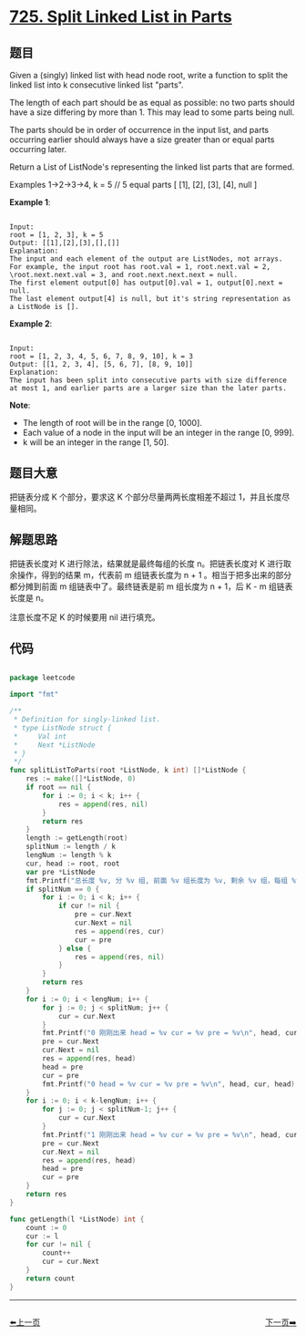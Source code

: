 # [725. Split Linked List in Parts](https://leetcode.com/problems/split-linked-list-in-parts/)

## 题目

Given a (singly) linked list with head node root, write a function to split the linked list into k consecutive linked list "parts".

The length of each part should be as equal as possible: no two parts should have a size differing by more than 1. This may lead to some parts being null.

The parts should be in order of occurrence in the input list, and parts occurring earlier should always have a size greater than or equal parts occurring later.

Return a List of ListNode's representing the linked list parts that are formed.

Examples 1->2->3->4, k = 5 // 5 equal parts [ [1], [2], [3], [4], null ]

**Example 1**:

```

Input: 
root = [1, 2, 3], k = 5
Output: [[1],[2],[3],[],[]]
Explanation:
The input and each element of the output are ListNodes, not arrays.
For example, the input root has root.val = 1, root.next.val = 2, \root.next.next.val = 3, and root.next.next.next = null.
The first element output[0] has output[0].val = 1, output[0].next = null.
The last element output[4] is null, but it's string representation as a ListNode is [].

```

**Example 2**:

```

Input: 
root = [1, 2, 3, 4, 5, 6, 7, 8, 9, 10], k = 3
Output: [[1, 2, 3, 4], [5, 6, 7], [8, 9, 10]]
Explanation:
The input has been split into consecutive parts with size difference at most 1, and earlier parts are a larger size than the later parts.

```

**Note**:

- The length of root will be in the range [0, 1000].
- Each value of a node in the input will be an integer in the range [0, 999].
- k will be an integer in the range [1, 50].



## 题目大意

把链表分成 K 个部分，要求这 K 个部分尽量两两长度相差不超过 1，并且长度尽量相同。

## 解题思路

把链表长度对 K 进行除法，结果就是最终每组的长度 n。把链表长度对 K 进行取余操作，得到的结果 m，代表前 m 组链表长度为 n + 1 。相当于把多出来的部分都分摊到前面 m 组链表中了。最终链表是前 m 组长度为 n + 1，后 K - m 组链表长度是 n。

注意长度不足 K 的时候要用 nil 进行填充。





## 代码

```go

package leetcode

import "fmt"

/**
 * Definition for singly-linked list.
 * type ListNode struct {
 *     Val int
 *     Next *ListNode
 * }
 */
func splitListToParts(root *ListNode, k int) []*ListNode {
	res := make([]*ListNode, 0)
	if root == nil {
		for i := 0; i < k; i++ {
			res = append(res, nil)
		}
		return res
	}
	length := getLength(root)
	splitNum := length / k
	lengNum := length % k
	cur, head := root, root
	var pre *ListNode
	fmt.Printf("总长度 %v, 分 %v 组, 前面 %v 组长度为 %v, 剩余 %v 组，每组 %v\n", length, k, lengNum, splitNum+1, k-lengNum, splitNum)
	if splitNum == 0 {
		for i := 0; i < k; i++ {
			if cur != nil {
				pre = cur.Next
				cur.Next = nil
				res = append(res, cur)
				cur = pre
			} else {
				res = append(res, nil)
			}
		}
		return res
	}
	for i := 0; i < lengNum; i++ {
		for j := 0; j < splitNum; j++ {
			cur = cur.Next
		}
		fmt.Printf("0 刚刚出来 head = %v cur = %v pre = %v\n", head, cur, head)
		pre = cur.Next
		cur.Next = nil
		res = append(res, head)
		head = pre
		cur = pre
		fmt.Printf("0 head = %v cur = %v pre = %v\n", head, cur, head)
	}
	for i := 0; i < k-lengNum; i++ {
		for j := 0; j < splitNum-1; j++ {
			cur = cur.Next
		}
		fmt.Printf("1 刚刚出来 head = %v cur = %v pre = %v\n", head, cur, head)
		pre = cur.Next
		cur.Next = nil
		res = append(res, head)
		head = pre
		cur = pre
	}
	return res
}

func getLength(l *ListNode) int {
	count := 0
	cur := l
	for cur != nil {
		count++
		cur = cur.Next
	}
	return count
}

```
----------------------------------------------
<div style="display: flex;justify-content: space-between;align-items: center;">
<p><a href="https://books.halfrost.com/leetcode/ChapterFour/0724.Find-Pivot-Index/">⬅️上一页</a></p>
<p><a href="https://books.halfrost.com/leetcode/ChapterFour/0726.Number-of-Atoms/">下一页➡️</a></p>
</div>
